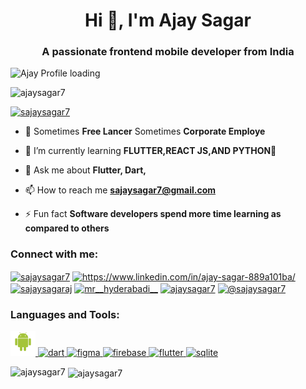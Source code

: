 <h1 align="center">Hi 👋, I'm Ajay Sagar</h1>
<h3 align="center">A passionate frontend mobile developer from India</h3>
<img src="https://camo.githubusercontent.com/8bf6f6d78abc81fcf9c49f10649423e73ea44bc248e83aaae8759d401c829a84/68747470733a2f2f70687973696373677572756b756c2e66696c65732e776f726470726573732e636f6d2f323031392f30322f6368617261637465722d312e676966" alt="Ajay Profile loading" width="400" >		


<p align="left"> <img src="https://komarev.com/ghpvc/?username=ajaysagar7&label=Profile%20views&color=0e75b6&style=flat" alt="ajaysagar7" /> </p>

<p align="left"> <a href="https://twitter.com/sajaysagar7" target="blank"><img src="https://img.shields.io/twitter/follow/sajaysagar7?logo=twitter&style=for-the-badge" alt="sajaysagar7" /></a> </p>

- 🔭 Sometimes  **Free Lancer** Sometimes **Corporate Employe**

- 🌱 I’m currently learning **FLUTTER,REACT JS,AND PYTHON🐍**

- 💬 Ask me about **Flutter, Dart,**

- 📫 How to reach me **sajaysagar7@gmail.com**

- ⚡ Fun fact **Software developers spend more time learning as compared to others**

<h3 align="left">Connect with me:</h3>
<p align="left">
<a href="https://twitter.com/sajaysagar7" target="blank"><img align="center" src="https://raw.githubusercontent.com/rahuldkjain/github-profile-readme-generator/master/src/images/icons/Social/twitter.svg" alt="sajaysagar7" height="30" width="40" /></a>
<a href="https://linkedin.com/in/https://www.linkedin.com/in/ajay-sagar-889a101ba/" target="blank"><img align="center" src="https://raw.githubusercontent.com/rahuldkjain/github-profile-readme-generator/master/src/images/icons/Social/linked-in-alt.svg" alt="https://www.linkedin.com/in/ajay-sagar-889a101ba/" height="30" width="40" /></a>
<a href="https://fb.com/sajaysagaraj" target="blank"><img align="center" src="https://raw.githubusercontent.com/rahuldkjain/github-profile-readme-generator/master/src/images/icons/Social/facebook.svg" alt="sajaysagaraj" height="30" width="40" /></a>
<a href="https://instagram.com/mr__hyderabadi__" target="blank"><img align="center" src="https://raw.githubusercontent.com/rahuldkjain/github-profile-readme-generator/master/src/images/icons/Social/instagram.svg" alt="mr__hyderabadi__" height="30" width="40" /></a>
<a href="https://dribbble.com/ajaysagar7" target="blank"><img align="center" src="https://raw.githubusercontent.com/rahuldkjain/github-profile-readme-generator/master/src/images/icons/Social/dribbble.svg" alt="ajaysagar7" height="30" width="40" /></a>
<a href="https://medium.com/@sajaysagar7" target="blank"><img align="center" src="https://raw.githubusercontent.com/rahuldkjain/github-profile-readme-generator/master/src/images/icons/Social/medium.svg" alt="@sajaysagar7" height="30" width="40" /></a>
</p>

<h3 align="left">Languages and Tools:</h3>
<p align="left"> <a href="https://developer.android.com" target="_blank" rel="noreferrer"> <img src="https://raw.githubusercontent.com/devicons/devicon/master/icons/android/android-original-wordmark.svg" alt="android" width="40" height="40"/> </a> <a href="https://dart.dev" target="_blank" rel="noreferrer"> <img src="https://www.vectorlogo.zone/logos/dartlang/dartlang-icon.svg" alt="dart" width="40" height="40"/> </a> <a href="https://www.figma.com/" target="_blank" rel="noreferrer"> <img src="https://www.vectorlogo.zone/logos/figma/figma-icon.svg" alt="figma" width="40" height="40"/> </a> <a href="https://firebase.google.com/" target="_blank" rel="noreferrer"> <img src="https://www.vectorlogo.zone/logos/firebase/firebase-icon.svg" alt="firebase" width="40" height="40"/> </a> <a href="https://flutter.dev" target="_blank" rel="noreferrer"> <img src="https://www.vectorlogo.zone/logos/flutterio/flutterio-icon.svg" alt="flutter" width="40" height="40"/> </a> <a href="https://www.sqlite.org/" target="_blank" rel="noreferrer"> <img src="https://www.vectorlogo.zone/logos/sqlite/sqlite-icon.svg" alt="sqlite" width="40" height="40"/> </a> </p>

<p><img align="left" src="https://github-readme-stats.vercel.app/api/top-langs?username=ajaysagar7&show_icons=true&locale=en&layout=compact" alt="ajaysagar7" /></p>

<p>&nbsp;<img align="center" src="https://github-readme-stats.vercel.app/api?username=ajaysagar7&show_icons=true&locale=en" alt="ajaysagar7" /></p>
